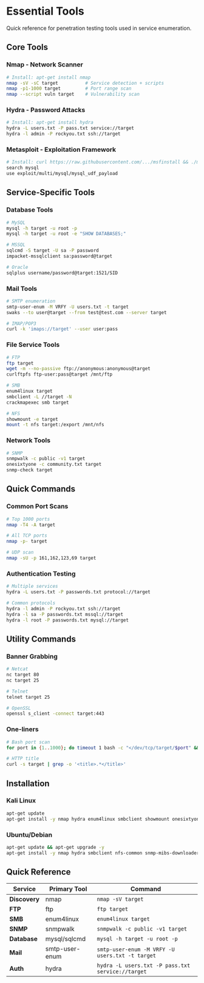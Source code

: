 # Essential Tools

Quick reference for penetration testing tools used in service enumeration.

## Core Tools

### Nmap - Network Scanner
```bash
# Install: apt-get install nmap
nmap -sV -sC target          # Service detection + scripts
nmap -p1-1000 target         # Port range scan
nmap --script vuln target    # Vulnerability scan
```

### Hydra - Password Attacks
```bash
# Install: apt-get install hydra
hydra -L users.txt -P pass.txt service://target
hydra -l admin -P rockyou.txt ssh://target
```

### Metasploit - Exploitation Framework
```bash
# Install: curl https://raw.githubusercontent.com/.../msfinstall && ./msfinstall
search mysql
use exploit/multi/mysql/mysql_udf_payload
```

## Service-Specific Tools

### Database Tools
```bash
# MySQL
mysql -h target -u root -p
mysql -h target -u root -e "SHOW DATABASES;"

# MSSQL
sqlcmd -S target -U sa -P password
impacket-mssqlclient sa:password@target

# Oracle
sqlplus username/password@target:1521/SID
```

### Mail Tools
```bash
# SMTP enumeration
smtp-user-enum -M VRFY -U users.txt -t target
swaks --to user@target --from test@test.com --server target

# IMAP/POP3
curl -k 'imaps://target' --user user:pass
```

### File Service Tools
```bash
# FTP
ftp target
wget -m --no-passive ftp://anonymous:anonymous@target
curlftpfs ftp-user:pass@target /mnt/ftp

# SMB
enum4linux target
smbclient -L //target -N
crackmapexec smb target

# NFS
showmount -e target
mount -t nfs target:/export /mnt/nfs
```

### Network Tools
```bash
# SNMP
snmpwalk -c public -v1 target
onesixtyone -c community.txt target
snmp-check target
```

## Quick Commands

### Common Port Scans
```bash
# Top 1000 ports
nmap -T4 -A target

# All TCP ports
nmap -p- target

# UDP scan
nmap -sU -p 161,162,123,69 target
```

### Authentication Testing
```bash
# Multiple services
hydra -L users.txt -P passwords.txt protocol://target

# Common protocols
hydra -l admin -P rockyou.txt ssh://target
hydra -l sa -P passwords.txt mssql://target
hydra -l root -P passwords.txt mysql://target
```

## Utility Commands

### Banner Grabbing
```bash
# Netcat
nc target 80
nc target 25

# Telnet  
telnet target 25

# OpenSSL
openssl s_client -connect target:443
```

### One-liners
```bash
# Bash port scan
for port in {1..1000}; do timeout 1 bash -c "</dev/tcp/target/$port" && echo "Port $port is open"; done 2>/dev/null

# HTTP title
curl -s target | grep -o '<title>.*</title>'
```

## Installation

### Kali Linux
```bash
apt-get update
apt-get install -y nmap hydra enum4linux smbclient showmount onesixtyone snmp crackmapexec
```

### Ubuntu/Debian
```bash
apt-get update && apt-get upgrade -y
apt-get install -y nmap hydra smbclient nfs-common snmp-mibs-downloader
```

## Quick Reference

| Service | Primary Tool | Command |
|---------|--------------|---------|
| **Discovery** | nmap | `nmap -sV target` |
| **FTP** | ftp | `ftp target` |
| **SMB** | enum4linux | `enum4linux target` |
| **SNMP** | snmpwalk | `snmpwalk -c public -v1 target` |
| **Database** | mysql/sqlcmd | `mysql -h target -u root -p` |
| **Mail** | smtp-user-enum | `smtp-user-enum -M VRFY -U users.txt -t target` |
| **Auth** | hydra | `hydra -L users.txt -P pass.txt service://target` |
